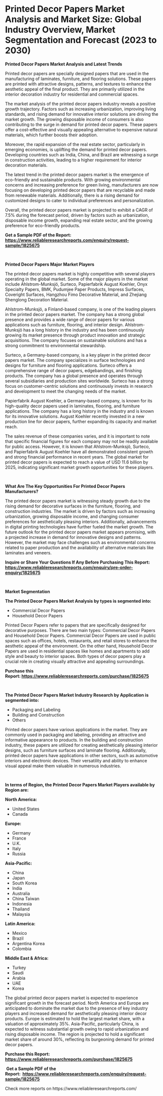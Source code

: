 <p><h1>Printed Decor Papers Market Analysis and Market Size: Global Industry Overview, Market Segmentation and Forecast (2023 to 2030)</h1></p><p><strong>Printed Decor Papers Market Analysis and Latest Trends</strong></p>
<p><p>Printed decor papers are specially designed papers that are used in the manufacturing of laminates, furniture, and flooring solutions. These papers are printed with attractive designs, patterns, and textures to enhance the aesthetic appeal of the final product. They are primarily utilized in the interior decoration industry for residential and commercial spaces.</p><p>The market analysis of the printed decor papers industry reveals a positive growth trajectory. Factors such as increasing urbanization, improving living standards, and rising demand for innovative interior solutions are driving the market growth. The growing disposable income of consumers is also contributing to the surge in demand for printed decor papers. These papers offer a cost-effective and visually appealing alternative to expensive natural materials, which further boosts their adoption.</p><p>Moreover, the rapid expansion of the real estate sector, particularly in emerging economies, is uplifting the demand for printed decor papers. Developing countries such as India, China, and Brazil are witnessing a surge in construction activities, leading to a higher requirement for interior decoration materials.</p><p>The latest trend in the printed decor papers market is the emergence of eco-friendly and sustainable products. With growing environmental concerns and increasing preference for green living, manufacturers are now focusing on developing printed decor papers that are recyclable and made from renewable materials. Additionally, there is a rising demand for customized designs to cater to individual preferences and personalization.</p><p>Overall, the printed decor papers market is projected to exhibit a CAGR of 7.5% during the forecast period, driven by factors such as urbanization, disposable income growth, expanding real estate sector, and the growing preference for eco-friendly products.</p></p>
<p><strong>Get a Sample PDF of the Report:&nbsp; <a href="https://www.reliableresearchreports.com/enquiry/request-sample/1825675">https://www.reliableresearchreports.com/enquiry/request-sample/1825675</a></strong></p>
<p>&nbsp;</p>
<p><strong>Printed Decor Papers Major Market Players</strong></p>
<p><p>The printed decor papers market is highly competitive with several players operating in the global market. Some of the major players in the market include Ahlstrom-Munksjö, Surteco, Papierfabrik August Koehler, Onyx Specialty Papers, BMK, Pudumjee Paper Products, Impress Surfaces, Coveright Surfaces, Hangzhou Fimo Decorative Material, and Zhejiang Shenglong Decoration Material.</p><p>Ahlstrom-Munksjö, a Finland-based company, is one of the leading players in the printed decor papers market. The company has a strong global presence and provides a wide range of decor papers for various applications such as furniture, flooring, and interior design. Ahlstrom-Munksjö has a long history in the industry and has been continuously growing its market presence through product innovation and strategic acquisitions. The company focuses on sustainable solutions and has a strong commitment to environmental stewardship.</p><p>Surteco, a Germany-based company, is a key player in the printed decor papers market. The company specializes in surface technologies and designs for furniture and flooring applications. Surteco offers a comprehensive range of decor papers, edgebandings, and finishing products. The company has a global presence and operates through several subsidiaries and production sites worldwide. Surteco has a strong focus on customer-centric solutions and continuously invests in research and development to meet the changing needs of the market.</p><p>Papierfabrik August Koehler, a Germany-based company, is known for its high-quality decor papers used in laminates, flooring, and furniture applications. The company has a long history in the industry and is known for its innovative solutions. August Koehler recently invested in a new production line for decor papers, further expanding its capacity and market reach.</p><p>The sales revenue of these companies varies, and it is important to note that specific financial figures for each company may not be readily available for public access. However, it is known that Ahlstrom-Munksjö, Surteco, and Papierfabrik August Koehler have all demonstrated consistent growth and strong financial performance in recent years. The global market for printed decor papers is expected to reach a value of USD 11.6 billion by 2025, indicating significant market growth opportunities for these players.</p></p>
<p>&nbsp;</p>
<p><strong>What Are The Key Opportunities For Printed Decor Papers Manufacturers?</strong></p>
<p><p>The printed decor papers market is witnessing steady growth due to the rising demand for decorative surfaces in the furniture, flooring, and construction industries. The market is driven by factors such as increasing urbanization, growing disposable income, and changing consumer preferences for aesthetically pleasing interiors. Additionally, advancements in digital printing technologies have further fueled the market growth. The future outlook for the printed decor papers market appears promising, with a projected increase in demand for innovative designs and patterns. However, the market may face challenges such as environmental concerns related to paper production and the availability of alternative materials like laminates and veneers.</p></p>
<p><strong>Inquire or Share Your Questions If Any Before Purchasing This Report: <a href="https://www.reliableresearchreports.com/enquiry/pre-order-enquiry/1825675">https://www.reliableresearchreports.com/enquiry/pre-order-enquiry/1825675</a></strong></p>
<p>&nbsp;</p>
<p><strong>Market Segmentation</strong></p>
<p><strong>The Printed Decor Papers Market Analysis by types is segmented into:</strong></p>
<p><ul><li>Commercial Decor Papers</li><li>Household Decor Papers</li></ul></p>
<p><p>Printed Decor Papers refer to papers that are specifically designed for decorative purposes. There are two main types: Commercial Decor Papers and Household Decor Papers. Commercial Decor Papers are used in public spaces such as offices, hotels, restaurants, and retail stores to enhance the aesthetic appeal of the environment. On the other hand, Household Decor Papers are used in residential spaces like homes and apartments to add style and beauty to interior spaces. Both types of decor papers play a crucial role in creating visually attractive and appealing surroundings.</p></p>
<p><strong>Purchase this Report:&nbsp;<a href="https://www.reliableresearchreports.com/purchase/1825675">https://www.reliableresearchreports.com/purchase/1825675</a></strong></p>
<p>&nbsp;</p>
<p><strong>The Printed Decor Papers Market Industry Research by Application is segmented into:</strong></p>
<p><ul><li>Packaging and Labeling</li><li>Building and Construction</li><li>Others</li></ul></p>
<p><p>Printed decor papers have various applications in the market. They are commonly used in packaging and labeling, providing an attractive and informative appearance to products. In the building and construction industry, these papers are utilized for creating aesthetically pleasing interior designs, such as furniture surfaces and laminate flooring. Additionally, printed decor papers have applications in other sectors, such as automotive interiors and electronic devices. Their versatility and ability to enhance visual appeal make them valuable in numerous industries.</p></p>
<p>&nbsp;</p>
<p><strong>In terms of Region, the Printed Decor Papers Market Players available by Region are:</strong></p>
<p>
    <p> <strong> North America: </strong>
        <ul>
            <li>United States</li>
            <li>Canada</li>
        </ul>
        </p> 
    <p> <strong> Europe: </strong>
        <ul>
            <li>Germany</li>
            <li>France</li>
            <li>U.K.</li>
            <li>Italy</li>
            <li>Russia</li>
        </ul>
        </p> 
    <p> <strong> Asia-Pacific: </strong>
        <ul>
            <li>China</li>
            <li>Japan</li>
            <li>South Korea</li>
            <li>India</li>
            <li>Australia</li>
            <li>China Taiwan</li>
            <li>Indonesia</li>
            <li>Thailand</li>
            <li>Malaysia</li>
        </ul>
        </p> 
    <p> <strong> Latin America: </strong>
        <ul>
            <li>Mexico</li>
            <li>Brazil</li>
            <li>Argentina Korea</li>
            <li>Colombia</li>
        </ul>
        </p> 
    <p> <strong> Middle East & Africa: </strong>
        <ul>
            <li>Turkey</li>
            <li>Saudi</li>
            <li>Arabia</li>
            <li>UAE</li>
            <li>Korea</li>
        </ul>
    </p>
    </p>
<p><p>The global printed decor papers market is expected to experience significant growth in the forecast period. North America and Europe are anticipated to dominate the market due to the presence of key industry players and increased demand for aesthetically pleasing interior decor products. Europe is estimated to hold the largest market share, with a valuation of approximately 35%. Asia-Pacific, particularly China, is expected to witness substantial growth owing to rapid urbanization and rising disposable income. The region is projected to hold a significant market share of around 30%, reflecting its burgeoning demand for printed decor papers.</p></p>
<p><strong>Purchase this Report: <a href="https://www.reliableresearchreports.com/purchase/1825675">https://www.reliableresearchreports.com/purchase/1825675</a></strong></p>
<p>&nbsp;<strong>Get a Sample PDF of the Report:&nbsp;&nbsp;<a href="https://www.reliableresearchreports.com/enquiry/request-sample/1825675">https://www.reliableresearchreports.com/enquiry/request-sample/1825675</a></strong></p>
<p><strong></strong></p>
<p>Check more reports on https://www.reliableresearchreports.com/</p>